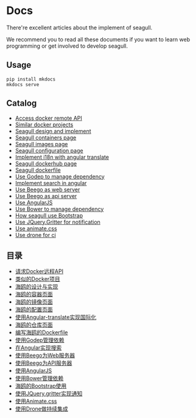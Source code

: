 # Docs

There're excellent articles about the implement of seagull.

We recommend you to read all these documents if you want to learn web programming or get involved to develop seagull.

## Usage

```
pip install mkdocs
mkdocs serve
```

## Catalog

* [Access docker remote API](en/development/2014-10-12-access-docker-remote-api.md)
* [Similar docker projects](en/user_guide/2014-10-13-similar-docker-projects.md)
* [Seagull design and implement](en/development/2014-10-14-seagull-design-and-implement.md)
* [Seagull containers page](en/development/2014-10-15-seagull-containers-page.md)
* [Seagull images page](en/development/2014-10-16-seagull-images-page.md)
* [Seagull configuration page](en/development/2014-10-17-seagull-configuration-page.md)
* [Implement i18n with angular translate](en/development/2014-10-18-implement-i18n-with-angular-translate.md)
* [Seagull dockerhub page](en/development/2014-10-19-seagull-dockerhub-page.md)
* [Seagull dockerfile](en/development/2014-10-20-write-seagull-dockerfile.md)
* [Use Godep to manage dependency](en/development/2014-10-21-use-godep-to-manage-dependency.md)
* [Implement search in angular](en/development/2014-10-22-implement-search-with-angular.md)
* [Use Beego as web server](en/development/2014-10-23-use-beego-as-web-server.md)
* [Use Beego as api server](en/development/2014-10-24-use-beego-as-api-server.md)
* [Use AngularJS](en/development/2014-10-25-use-angularjs.md)
* [Use Bower to manage dependency](en/development/2014-10-26-use-bower-to-manage-dependency.md)
* [How seagull use Bootstrap](en/development/2014-10-27-how-seagull-use-bootstrap.md)
* [Use JQuery.Gritter for notification](en/development/2014-10-28-use-jquerygritter-for-notification.md)
* [Use animate.css](en/development/2014-10-30-use-animate-css.md)
* [Use drone for ci](en/development/2014-11-02-use-drone-for-ci.md)

## 目录

* [请求Docker远程API](zh/development/2014-10-12-access-docker-remote-api.md)
* [类似的Docker项目](en/development/2014-10-13-similar-docker-projects.md)
* [海鸥的设计与实现](zh/development/2014-10-14-seagull-design-and-implement.md)
* [海鸥的容器页面](en/development/2014-10-15-seagull-containers-page.md)
* [海鸥的镜像页面](en/development/2014-10-16-seagull-images-page.md)
* [海鸥的配置页面](en/development/2014-10-17-seagull-configuration-page.md)
* [使用Angular-translate实现国际化](zh/development/2014-10-18-implement-i18n-with-angular-translate.md)
* [海鸥的仓库页面](en/development/2014-10-19-seagull-dockerhub-page.md)
* [编写海鸥的Dockerfile](zh/development/2014-10-20-write-seagull-dockerfile.md)
* [使用Godep管理依赖](zh/development/2014-10-21-use-godep-to-manage-dependency.md)
* [在Angular实现搜索](zh/development/2014-10-22-implement-search-with-angular.md)
* [使用Beego为Web服务器](zh/development/2014-10-23-use-beego-as-web-server.md)
* [使用Beego为API服务器](zh/development/2014-10-24-use-beego-as-api-server.md)
* [使用AngularJS](zh/development/2014-10-25-use-angularjs.md)
* [使用Bower管理依赖](zh/development/2014-10-26-use-bower-to-manage-dependency.md)
* [海鸥的Bootstrap使用](zh/development/2014-10-27-how-seagull-use-bootstrap.md)
* [使用JQuery.gritter实现通知](zh/development/2014-10-28-use-jquerygritter-for-notification.md)
* [使用Animate.css](zh/development/2014-10-30-use-animate-css.md)
* [使用Drone做持续集成](zh/development/2014-11-02-use-drone-for-ci.md)
